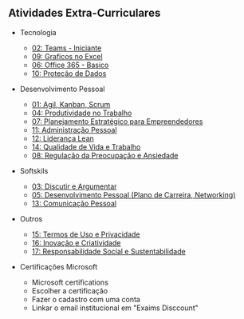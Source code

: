 ## Atividades Extra-Curriculares

- Tecnologia
    - [02: Teams - Iniciante](https://www.ev.org.br/cursos/microsoft-office-365-conhecendo-o-teams)
    - [09: Graficos no Excel](https://ead.sestsenat.org.br/cursos/formulas-e-graficos-no-excel-2/)
    - [06: Office 365 - Basico](https://www.ev.org.br/trilhas-de-conhecimento/office-365)
    - [10: Proteção de Dados](https://educacao-executiva.fgv.br/cursos/online/curta-media-duracao-online/protecao-de-dados)

- Desenvolvimento Pessoal
    - [01: Agil, Kanban, Scrum](https://www.udemy.com/course/curso-express-agilidade/)
    - [04: Produtividade no Trabalho](https://learndigital.withgoogle.com/ateliedigital/course/increase-productivity)
    - [07: Planejamento Estratégico para Empreendedores](https://endeavor.org.br/estrategia-e-gestao/curso-planejamento-estrategico-para-empreendedores/)
    - [11: Administração Pessoal](https://www.ev.org.br/cursos/organizacao-pessoal)
    - [12: Liderança Lean](https://www.ev.org.br/cursos/introducao-a-lideranca-lean)
    - [14: Qualidade de Vida e Trabalho](https://www.ev.org.br/cursos/qualidade-de-vida-e-trabalho)
    - [08: Regulação da Preocupação e Ansiedade](https://www.ev.org.br/cursos/regulacao-da-preocupacao-e-da-ansiedade)

- Softskils
    - [03: Discutir e Argumentar](https://www.coursera.org/learn/understanding-arguments?utm_source=blog&utm_campaign=rc_blogpost)
    - [05: Desenvolvimento Pessoal (Plano de Carreira, Networking)](https://www.ev.org.br/cursos/desenvolvimento-profissional)
    - [13: Comunicação Pessoal](https://www.ev.org.br/cursos/introducao-a-comunicacao-empresarial)

- Outros 
    - [15: Termos de Uso e Privacidade](https://educacao-executiva.fgv.br/cursos/online/curta-media-duracao-online/termos-de-uso-e-politicas-de-privacidade)
    - [16: Inovação e Criatividade](https://ead.sestsenat.org.br/cursos/inovacao-e-criatividade/)
    - [17: Responsabilidade Social e Sustentabilidade](https://www.ev.org.br/cursos/responsabilidade-social-e-sustentabilidade)

- Certificações Microsoft
    - Microsoft certifications
    - Escolher a certificação
    - Fazer o cadastro com uma conta
    - Linkar o email institucional em "Exaims Disccount"